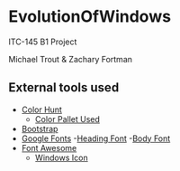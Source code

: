 # EvolutionOfWindows

ITC-145 B1 Project

Michael Trout & Zachary Fortman

## External tools used 

- [Color Hunt](https://colorhunt.co/ "colorhunt.co")
    - [Color Pallet Used](https://colorhunt.co/palette/f6f1f119a7ce146c94000000 "Color Pallet")
- [Bootstrap](https://getbootstrap.com/ "getbootstrap.com")
- [Google Fonts](https://fonts.google.com/ "fonts.google.com")
    -[Heading Font](https://fonts.google.com/specimen/Heebo?query=Heebo)
    -[Body Font](https://fonts.google.com/specimen/Kreon?query=Kreo)
- [Font Awesome](https://fontawesome.com/ "fontawesome.com")
    - [Windows Icon](https://fontawesome.com/icons/windows?f=brands&s=solid "windows icon")